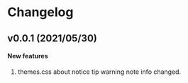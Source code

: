 # Changelog

## v0.0.1 (2021/05/30)

#### New features
1. themes.css about  notice tip warning note info changed.